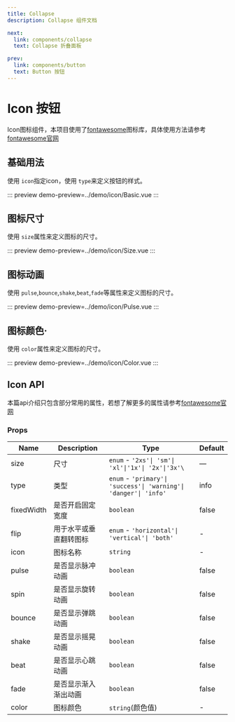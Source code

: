 ```yaml
---
title: Collapse
description: Collapse 组件文档

next:
  link: components/collapse
  text: Collapse 折叠面板

prev:
  link: components/button
  text: Button 按钮
---
```


# Icon 按钮

Icon图标组件，本项目使用了[fontawesome](https://fontawesome.com/)图标库，具体使用方法请参考[fontawesome官网](https://fontawesome.com/)

## 基础用法

使用 `icon`指定icon，使用 `type`来定义按钮的样式。

::: preview
demo-preview=../demo/icon/Basic.vue
:::

## 图标尺寸

使用 `size`属性来定义图标的尺寸。

::: preview
demo-preview=../demo/icon/Size.vue
:::


## 图标动画

使用 `pulse`,`bounce`,`shake`,`beat`,`fade`等属性来定义图标的尺寸。

::: preview
demo-preview=../demo/icon/Pulse.vue
:::

## 图标颜色·
使用 `color`属性来定义图标的尺寸。

::: preview
demo-preview=../demo/icon/Color.vue
:::

## Icon API
本篇api介绍只包含部分常用的属性，若想了解更多的属性请参考[fontawesome官网](https://fontawesome.com/)
### Props

| Name              | Description                       | Type                                                             | Default |
| ----------------- | --------------------------------- | ---------------------------------------------------------------- | ------- |
| size              | 尺寸                              | `enum` - `'2xs'\| 'sm'\| 'xl'\|'1x'\| '2x'\|'3x'\`                         | —       |
| type              | 类型                              | `enum` - `'primary'\| 'success'\| 'warning'\| 'danger'\| 'info'` | info    |
| fixedWidth            | 是否开启固定宽度                 | `boolean`                                                        | false   |
| flip             | 用于水平或垂直翻转图标                 | `enum` - `'horizontal'\| 'vertical'\| 'both'`                     | -   |
| icon            | 图标名称                         | `string`                                                                | -   |
| pulse       | 是否显示脉冲动画                   | `boolean`                                                          | false   |
| spin           | 是否显示旋转动画                  | `boolean`                                                        | false   |
| bounce      | 是否显示弹跳动画                   | `boolean`                                                         | false |
| shake          | 是否显示摇晃动画               | `boolean`                                                            | false   |
| beat              | 是否显示心跳动画                          | `boolean`                                                | false      |
| fade         | 是否显示渐入渐出动画              | `boolean`                                                                 | false   |
| color       |图标颜色                           | `string`(颜色值)                                                              | -  |


